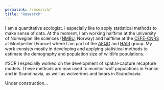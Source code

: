 ```yaml
---
permalink: /research/
title: "Research"
---
```



I am a quantitative ecologist. I especially like to apply statistical methods to make sense of data. 
At the moment, I am working halftime at the university of Norwegian life sciences ([NMBU](https://www.nmbu.no/en), Norway) and halftime at the [CEFE-CNRS](https://www.cefe.cnrs.fr/en/) at Montpellier (France)
where I am part of the [AEQG](https://www.nmbu.no/en/research/groups/applied-quantitative-ecology-group-aqeg) and [HAIR](https://human-animal-interactions.github.io/) group.
My work consists mostly in developing and applying statistical methods to estimate the demography and population size of wildlife populations.


#SCR
I especially worked on the development of spatial-capture recapture models.
These methods are now used to monitor wolf populations in France and in Scandinavia, as well as wolverines and bears in Scandinavia.

Under construction...

 